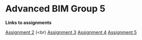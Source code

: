 # Advanced BIM Group 5

**Links to assignments**

[Assignment 2](A2/README.md) (<br)
[Assignment 3](A3/README.md)
[Assignment 4](A4/README.md)
[Assignment 5](A5/README.md)
